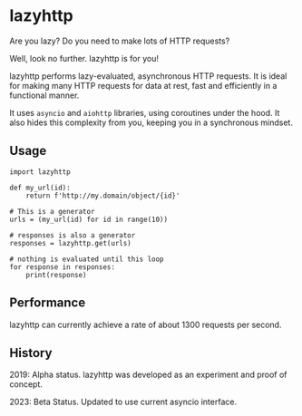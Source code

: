 # lazyhttp

Are you lazy? Do you need to make lots of HTTP requests?

Well, look no further. lazyhttp is for you!

lazyhttp performs lazy-evaluated, asynchronous HTTP requests. It is ideal for making many HTTP requests for data at rest, fast and efficiently in a functional manner.

It uses `asyncio` and `aiohttp` libraries, using coroutines under the hood. It also hides this complexity from you, keeping you in a synchronous mindset.

## Usage

```
import lazyhttp

def my_url(id):
    return f'http://my.domain/object/{id}'

# This is a generator
urls = (my_url(id) for id in range(10))

# responses is also a generator
responses = lazyhttp.get(urls)

# nothing is evaluated until this loop
for response in responses:
    print(response)
```

## Performance
lazyhttp can currently achieve a rate of about 1300 requests per second.

## History

2019: Alpha status. lazyhttp was developed as an experiment and proof of concept.

2023: Beta Status. Updated to use current asyncio interface.
